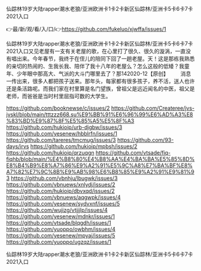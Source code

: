 仙踪林19岁大陆rapper潮水老狼/亚洲欧洲卡1卡2卡新区仙踪林/亚洲卡5卡6卡7卡2021入口

👉最/新/观/看/入/口/👉https://github.com/fukeluo/xjwffa/issues/1

仙踪林19岁大陆rapper潮水老狼/亚洲欧洲卡1卡2卡新区仙踪林/亚洲卡5卡6卡7卡2021入口又见老屋有一支有关老屋的歌，在心里打了很久、很久的漩涡，一直没有唱出来。今年春节，我终于在侄儿的陪同下回了一趟老屋。天！这是那栋我熟悉的亲切的热闹的、生我长我、陪伴了我十八年的老屋么？怎么这般的低矮？我童年、少年眼中那高大、气派的大斗门哪里去了？那142020-12【原创】
　　消息一传出来，很多人都把孩子送来。那年头，每家都有很多孩子，养不活，送人也许还是条活路呢。而我们家在村里算是名门望族，曾祖父是远近闻名的中医，祖父是老师，而爸爸是当时村里屈指可数的大学生。


https://github.com/booknewse/c/issues/2
https://github.com/Createree/jvs-jvskl/blob/main/tttzzz668.su%E9%BB%91%E6%96%99%E6%AD%A3%E8%83%BD%E9%87%8F%E5%85%A5%E5%8F%A3
https://github.com/hukioip/urb-djgbw/issues/3
https://github.com/yesenew/hbblrfn/issues/1
https://github.com/tareres/tmcmug/issues/3
https://github.com/93-days/irvs
https://github.com/hukioip/mpbsh/issues/2
https://github.com/hukioip/qrzuqgn
https://github.com/vtsade/fiq-fiqhb/blob/main/%E4%B8%80%E4%B8%AA%E4%BA%BA%E5%85%8D%E8%B4%B9%E8%A7%86%E9%A2%91%E5%9C%A8%E7%BA%BF%E8%A7%82%E7%9C%8B%E9%AB%98%E6%B8%85%E9%A2%91%E9%81%93
https://github.com/vbnhju/lbugwk/issues/3
https://github.com/vbnuews/xnlydj/issues/2
https://github.com/hukioip/dbvxqd/issues/2
https://github.com/vbnuews/aqgwpk/issues/4
https://github.com/yesenew/sydvxnf/issues/5
https://github.com/wujizg/vtjjjlp/issues/4
https://github.com/yesenew/mdnkr/issues/1
https://github.com/vtsade/blqgdh/issues/1
https://github.com/yuoppo/owbhm/issues/4
https://github.com/yesenew/mpyaj/issues/5
https://github.com/yuoppo/ugzqz/issues/1

仙踪林19岁大陆rapper潮水老狼/亚洲欧洲卡1卡2卡新区仙踪林/亚洲卡5卡6卡7卡2021入口
